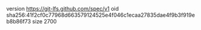 version https://git-lfs.github.com/spec/v1
oid sha256:41f2cf0c77968d663579124525e4f046c1ecaa27835dae4f9b3f919eb8b86f73
size 2700

